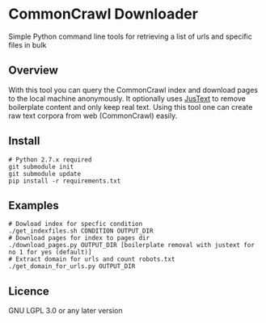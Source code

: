 # CommonCrawl Downloader

Simple Python command line tools for retrieving a list of urls and specific files in bulk

## Overview

With this tool you can query the CommonCrawl index and download pages to the local machine anonymously.
It optionally uses [JusText](http://corpus.tools/wiki/Justext) to remove boilerplate content and only keep real text.
Using this tool one can create raw text corpora from web (CommonCrawl) easily.

## Install
    
    # Python 2.7.x required
    git submodule init
    git submodule update
    pip install -r requirements.txt

## Examples
    # Dowload index for specfic condition
    ./get_indexfiles.sh CONDITION OUTPUT_DIR
    # Download pages for index to pages dir
    ./download_pages.py OUTPUT_DIR [boilerplate removal with justext for no 1 for yes (default)]
    # Extract domain for urls and count robots.txt
    ./get_domain_for_urls.py OUTPUT_DIR

## Licence

GNU LGPL 3.0 or any later version
